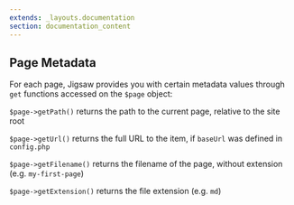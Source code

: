 ```yaml
---
extends: _layouts.documentation
section: documentation_content
---
```


## Page Metadata

For each page, Jigsaw provides you with certain metadata values through `get` functions accessed on the `$page` object:


`$page->getPath()` returns the path to the current page, relative to the site root

`$page->getUrl()` returns the full URL to the item, if `baseUrl` was defined in `config.php`

`$page->getFilename()` returns the filename of the page, without extension (e.g. `my-first-page`)

`$page->getExtension()` returns the file extension (e.g. `md`)
